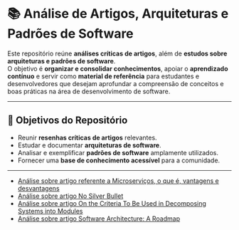# 📚 Análise de Artigos, Arquiteturas e Padrões de Software  

Este repositório reúne **análises críticas de artigos**, além de **estudos sobre arquiteturas e padrões de software**.  
O objetivo é **organizar e consolidar conhecimentos**, apoiar o **aprendizado contínuo** e servir como **material de referência** para estudantes e desenvolvedores que desejam aprofundar a compreensão de conceitos e boas práticas na área de desenvolvimento de software.  

---

## 🔎 Objetivos do Repositório  
- Reunir **resenhas críticas de artigos** relevantes.  
- Estudar e documentar **arquiteturas de software**.  
- Analisar e exemplificar **padrões de software** amplamente utilizados.  
- Fornecer uma **base de conhecimento acessível** para a comunidade.  

---

- [Análise sobre artigo referente a Microserviços, o que é, vantagens e desvantagens](Resenha__Microservices_.pdf)
- [Análise sobre artigo No Silver Bullet](Resenha__No_Silver_Bullet_.pdf)
- [Análise sobre artigo On the Criteria To Be Used in Decomposing Systems into Modules](Resenha__Criteria_for_Modularization_.pdf)
- [Análise sobre artigo Software Architecture: A Roadmap](Resenha__Software_Architecture__A_Roadmap_.pdf
)
 
